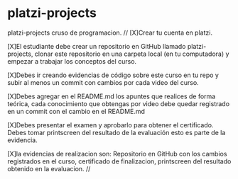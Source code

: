 # platzi-projects
platzi-projects cruso de programacion.
//
[X]Crear tu cuenta en platzi. 


[X]El estudiante debe crear un repositorio en GitHub llamado platzi-projects, clonar este repositorio en una carpeta local (en tu computadora) y empezar a trabajar los conceptos del curso. 


[X]Debes ir creando evidencias de código sobre este curso en tu repo y subir al menos un commit con cambios por cada video del curso. 


[X]Debes agregar en el README.md los apuntes que realices de forma teórica, cada conocimiento que obtengas por video debe quedar registrado en un commit con el cambio en el README.md



[X]Debes presentar el examen y aprobarlo para obtener el certificado. Debes tomar printscreen del resultado de la evaluación esto es parte de la evidencia. 


[X]la evidencias de realizacion son: Repositorio en GitHub con los cambios registrados en el curso, certificado de finalizacion, printscreen del resultado obtenido en la evaluacion.
//
